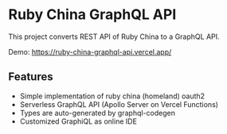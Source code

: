 # Ruby China GraphQL API

This project converts REST API of Ruby China to a GraphQL API.

Demo: https://ruby-china-graphql-api.vercel.app/

## Features

- Simple implementation of ruby china (homeland) oauth2
- Serverless GraphQL API (Apollo Server on Vercel Functions)
- Types are auto-generated by graphql-codegen
- Customized GraphiQL as online IDE
